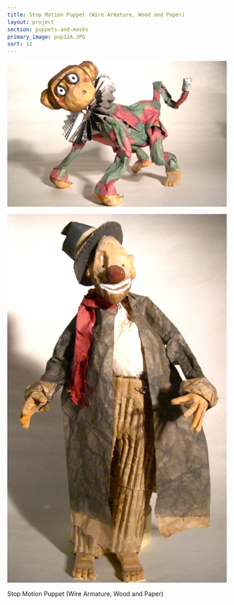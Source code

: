 ```yaml
---
title: Stop Motion Puppet (Wire Armature, Wood and Paper)
layout: project
section: puppets-and-masks
primary_image: pup12A.JPG
sort: 12
---
```


![Stop Motion Puppet](/img/puppets-and-masks/pup12B.JPG)

![Stop Motion Puppet](/img/puppets-and-masks/pup12C.JPG)

Stop Motion Puppet (Wire Armature, Wood and Paper)
